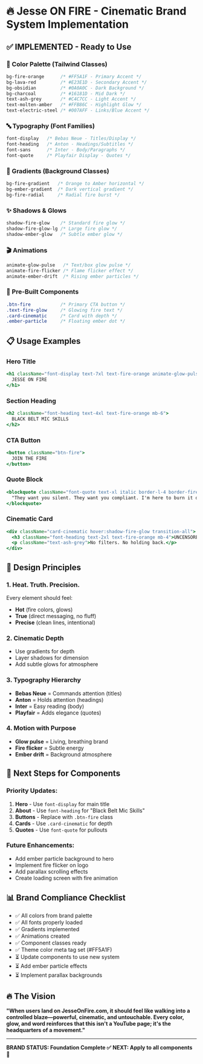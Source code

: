 # 🔥 Jesse ON FIRE - Cinematic Brand System Implementation

## ✅ IMPLEMENTED - Ready to Use

### 🎨 Color Palette (Tailwind Classes)
```css
bg-fire-orange      /* #FF5A1F - Primary Accent */
bg-lava-red         /* #E23E1D - Secondary Accent */
bg-obsidian         /* #0A0A0C - Dark Background */
bg-charcoal         /* #16181D - Mid Dark */
text-ash-grey       /* #C4C7CC - Light Accent */
text-molten-amber   /* #FFB86C - Highlight Glow */
text-electric-steel /* #007AFF - Links/Blue Accent */
```

### 🔤 Typography (Font Families)
```css
font-display   /* Bebas Neue - Titles/Display */
font-heading   /* Anton - Headings/Subtitles */
font-sans      /* Inter - Body/Paragraphs */
font-quote     /* Playfair Display - Quotes */
```

### 🌊 Gradients (Background Classes)
```css
bg-fire-gradient   /* Orange to Amber horizontal */
bg-ember-gradient  /* Dark vertical gradient */
bg-fire-radial     /* Radial fire burst */
```

### ✨ Shadows & Glows
```css
shadow-fire-glow    /* Standard fire glow */
shadow-fire-glow-lg /* Large fire glow */
shadow-ember-glow   /* Subtle ember glow */
```

### 🎬 Animations
```css
animate-glow-pulse   /* Text/box glow pulse */
animate-fire-flicker /* Flame flicker effect */
animate-ember-drift  /* Rising ember particles */
```

### 🎯 Pre-Built Components
```css
.btn-fire           /* Primary CTA button */
.text-fire-glow     /* Glowing fire text */
.card-cinematic     /* Card with depth */
.ember-particle     /* Floating ember dot */
```

## 📋 Usage Examples

### Hero Title
```jsx
<h1 className="font-display text-7xl text-fire-orange animate-glow-pulse">
  JESSE ON FIRE
</h1>
```

### Section Heading
```jsx
<h2 className="font-heading text-4xl text-fire-orange mb-6">
  BLACK BELT MIC SKILLS
</h2>
```

### CTA Button
```jsx
<button className="btn-fire">
  JOIN THE FIRE
</button>
```

### Quote Block
```jsx
<blockquote className="font-quote text-xl italic border-l-4 border-fire-orange pl-6">
  "They want you silent. They want you compliant. I'm here to burn it down with truth."
</blockquote>
```

### Cinematic Card
```jsx
<div className="card-cinematic hover:shadow-fire-glow transition-all">
  <h3 className="font-heading text-2xl text-fire-orange mb-4">UNCENSORED</h3>
  <p className="text-ash-grey">No filters. No holding back.</p>
</div>
```

## 🎨 Design Principles

### 1. **Heat. Truth. Precision.**
Every element should feel:
- **Hot** (fire colors, glows)
- **True** (direct messaging, no fluff)
- **Precise** (clean lines, intentional)

### 2. **Cinematic Depth**
- Use gradients for depth
- Layer shadows for dimension
- Add subtle glows for atmosphere

### 3. **Typography Hierarchy**
- **Bebas Neue** = Commands attention (titles)
- **Anton** = Holds attention (headings)
- **Inter** = Easy reading (body)
- **Playfair** = Adds elegance (quotes)

### 4. **Motion with Purpose**
- **Glow pulse** = Living, breathing brand
- **Fire flicker** = Subtle energy
- **Ember drift** = Background atmosphere

## 🚀 Next Steps for Components

### Priority Updates:
1. **Hero** - Use `font-display` for main title
2. **About** - Use `font-heading` for "Black Belt Mic Skills"
3. **Buttons** - Replace with `.btn-fire` class
4. **Cards** - Use `.card-cinematic` for depth
5. **Quotes** - Use `font-quote` for pullouts

### Future Enhancements:
- Add ember particle background to hero
- Implement fire flicker on logo
- Add parallax scrolling effects
- Create loading screen with fire animation

## 📊 Brand Compliance Checklist

- ✅ All colors from brand palette
- ✅ All fonts properly loaded
- ✅ Gradients implemented
- ✅ Animations created
- ✅ Component classes ready
- ✅ Theme color meta tag set (#FF5A1F)
- ⏳ Update components to use new system
- ⏳ Add ember particle effects
- ⏳ Implement parallax backgrounds

## 🔥 The Vision

**"When users land on JesseOnFire.com, it should feel like walking into a controlled blaze—powerful, cinematic, and untouchable. Every color, glow, and word reinforces that this isn't a YouTube page; it's the headquarters of a movement."**

---

**BRAND STATUS: Foundation Complete ✅**
**NEXT: Apply to all components** 🎯
